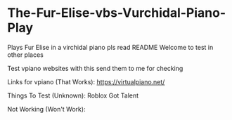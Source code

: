 # The-Fur-Elise-vbs-Vurchidal-Piano-Play
Plays Fur Elise in a virchidal piano pls read README Welcome to test in other places

Test vpiano websites with this send them to me for checking

Links for vpiano (That Works):
https://virtualpiano.net/

Things To Test (Unknown):
Roblox Got Talent

Not Working (Won't Work):
